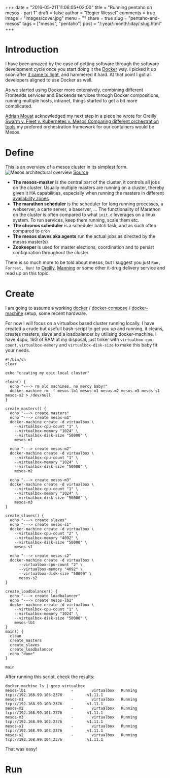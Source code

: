 +++
date = "2016-05-21T11:06:05+02:00"
title = "Running pentaho on mesos - part 1"
draft = false
author = "Rogier Wessel"
comments = true
image = "images/cover.jpg"
menu = ""
share = true
slug = "pentaho-and-mesos"
tags = ["mesos", "pentaho"]
post = "/:year/:month/:day/:slug.html"
+++

# Introduction
I have been amazed by the ease of getting software through the software development cycle once you start doing it the [Docker](https://www.docker.com/) way. I picked it up soon after [it came to light](http://www.wired.com/2013/09/docker/), and hammered it hard. At that point I got all developers aligned to use Docker as well.

As we started using Docker more extensively, combining different Frontends services and Backends services through Docker compositions, running multiple hosts, intranet, things started to get a bit more complicated.

[Adrian Mouat](https://twitter.com/adrianmouat) acknowledged my next step in a piece he wrote for Oreilly [Swarm v. Fleet v. Kubernetes v. Mesos Comparing different orchestration tools](https://www.oreilly.com/ideas/swarm-v-fleet-v-kubernetes-v-mesos) my prefered orchestration framework for our containers would be Mesos.

# Define
This is an overview of a mesos cluster in its simplest form.
![Mesos architectural overview](https://raw.githubusercontent.com/blijblijblij/blog.blijblijblij.com-hugo/9dafdf22f19d04c63eb47e2c9681884694887156/static/images/mesos-arch.png)
[Source](https://www.oreilly.com/ideas/swarm-v-fleet-v-kubernetes-v-mesos)

- **The mesos-master** is the central part of the cluster, it controls all jobs on the cluster. Usually multiple masters are running on a cluster, thereby given it HA capabilities, especially when running the masters in different [availability zones](http://docs.aws.amazon.com/AWSEC2/latest/UserGuide/using-regions-availability-zones.html#concepts-regions-availability-zones).
- **The marathon scheduler** is the scheduler for long running processes, a webserver, a carte server, a baserver, ... The functionality of Marathon on the cluster is often compared to what `init.d` leverages on a linux system. To run services, keep them running, scale them etc.
- **The chronos scheduler** is a scheduler batch task, and as such often compared to `cron`
- **The mesos slaves aka agents** run the actual jobs as directed by the mesos master(s)
- **Zookeeper** is used for master elections, coordination and to persist configuration throughout the cluster.

There is so much more to be told about mesos, but I suggest you just `Run, Forrest, Run!` to [Oreilly](http://ssearch.oreilly.com/?q=mesos&x=0&y=0), [Manning](https://www.manning.com/books/mesos-in-action) or some other it-drug delivery service and read up on this topic.
# Create
I am going to assume a working [docker](https://docs.docker.com/engine/installation/) / [docker-compose](https://docs.docker.com/compose/install/) / [docker-machine](https://docs.docker.com/machine/install-machine/) setup, some recent hardware.

For now I will focus on a virtualbox based cluster running locally. I have created a crude but usefull bash-script to get you up and running, it cleans, creates masters, slave and a loadbalancer by utilising docker-machine. I have 4cpu, 16G of RAM at my disposal, just tinker with `virtualbox-cpu-count`, `virtualbox-memory` and `virtualbox-disk-size` to make this baby fit your needs.

```
#!/bin/sh
clear

echo "creating my epic local cluster"

clean() {
  echo "---> rm old machines, no mercy baby!"
  docker-machine rm -f mesos-lb1 mesos-m1 mesos-m2 mesos-m3 mesos-s1 mesos-s2 > /dev/null
}

create_masters() {
  echo "---> create masters"
  echo "---> create mesos-m1"
  docker-machine create -d virtualbox \
    --virtualbox-cpu-count "1" \
    --virtualbox-memory "1024" \
    --virtualbox-disk-size "50000" \
    mesos-m1

  echo "---> create mesos-m2"
  docker-machine create -d virtualbox \
    --virtualbox-cpu-count "1" \
    --virtualbox-memory "1024" \
    --virtualbox-disk-size "50000" \
    mesos-m2

  echo "---> create mesos-m3"
  docker-machine create -d virtualbox \
    --virtualbox-cpu-count "1" \
    --virtualbox-memory "1024" \
    --virtualbox-disk-size "50000" \
    mesos-m3
}

create_slaves() {
  echo "---> create slaves"
  echo "---> create mesos-s1"
  docker-machine create -d virtualbox \
    --virtualbox-cpu-count "2" \
    --virtualbox-memory "4092" \
    --virtualbox-disk-size "50000" \
    mesos-s1

  echo "---> create mesos-s2"
  docker-machine create -d virtualbox \
      --virtualbox-cpu-count "2" \
      --virtualbox-memory "4092" \
      --virtualbox-disk-size "50000" \
      mesos-s2
}

create_loadbalancer() {
  echo "---> create loadbalancer"
  echo "---> create mesos-lb1"
  docker-machine create -d virtualbox \
    --virtualbox-cpu-count "1" \
    --virtualbox-memory "1024" \
    --virtualbox-disk-size "50000" \
    mesos-lb1
}
main() {
  clean
  create_masters
  create_slaves
  create_loadbalancer
  echo "done"
}

main

```

After running this script, check the results:

```
docker-machine ls | grep virtualbox
mesos-lb1                    -        virtualbox   Running   tcp://192.168.99.105:2376           v1.11.1   
mesos-m1                     -        virtualbox   Running   tcp://192.168.99.100:2376           v1.11.1   
mesos-m2                     -        virtualbox   Running   tcp://192.168.99.101:2376           v1.11.1   
mesos-m3                     -        virtualbox   Running   tcp://192.168.99.102:2376           v1.11.1   
mesos-s1                     -        virtualbox   Running   tcp://192.168.99.103:2376           v1.11.1   
mesos-s2                     -        virtualbox   Running   tcp://192.168.99.104:2376           v1.11.1
```

That was easy!

# Run
